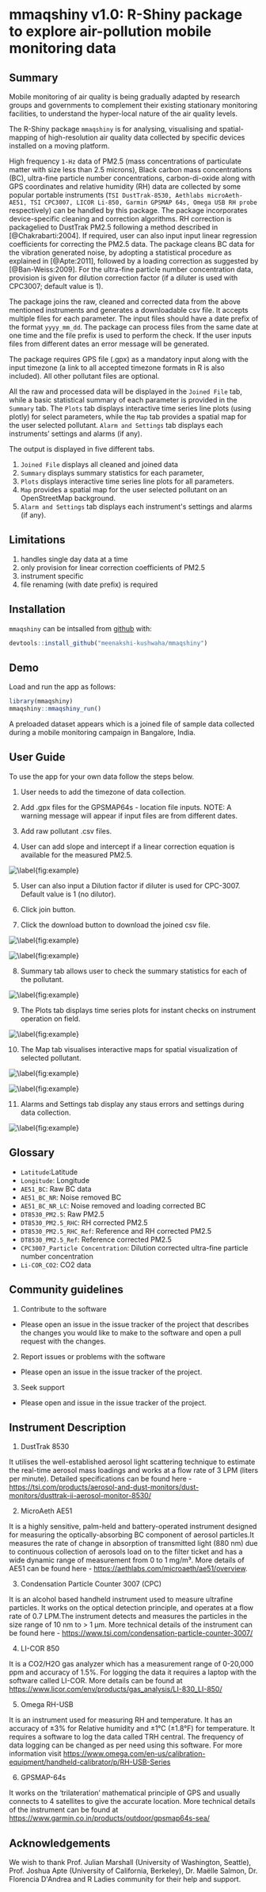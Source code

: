 
# mmaqshiny v1.0: R-Shiny package to explore air-pollution mobile monitoring data 

<!-- badges: start -->
<!-- badges: end -->

## Summary

Mobile monitoring of air quality is being gradually adapted by research groups and governments to complement their existing stationary monitoring facilities, to understand the hyper-local nature of the air quality levels.

The R-Shiny package `mmaqshiny` is for analysing, visualising and spatial-mapping of high-resolution air quality data collected by specific devices installed on a moving platform. 

High frequency `1-Hz` data of PM2.5 (mass concentrations of particulate matter with size less than 2.5 microns), Black carbon mass concentrations (BC), ultra-fine particle number concentrations, carbon-di-oxide along with GPS coordinates and relative humidity (RH) data are collected by some popular portable instruments (`TSI DustTrak-8530, Aethlabs microAeth-AE51, TSI CPC3007, LICOR Li-850, Garmin GPSMAP 64s, Omega USB RH probe` respectively) can be handled by this package. The package incorporates device-specific cleaning and correction algorithms. RH correction is packagelied to DustTrak PM2.5 following a method described in [@Chakrabarti:2004]. If required, user can also input input linear regression coefficients for correcting the PM2.5 data. The package cleans BC data for the vibration generated noise, by adopting a statistical procedure as explained in [@Apte:2011], followed by a loading correction as suggested by [@Ban-Weiss:2009]. For the ultra-fine particle number concentration data, provision is given for dilution correction factor (if a diluter is used with CPC3007; default value is 1). 

The package joins the raw, cleaned and corrected data from the above mentioned instruments and generates a downloadable csv file. It accepts multiple files for each parameter. The input files should have a date prefix of the format `yyyy_mm_dd`. The package can process files from the same date at one time and the file prefix is used to perform the check. If the user inputs files from different dates an error message will be generated.

The package requires GPS file (.gpx) as a mandatory input along with the input timezone (a link to all accepted timezone formats in R is also included). All other pollutant files are optional.  

All the raw and processed data will be displayed in the `Joined File` tab, while a basic statistical summary of each parameter is provided in the `Summary` tab. The `Plots` tab displays interactive  time series line plots (using plotly) for select parameters, while the `Map` tab provides a spatial map for the user selected pollutant. `Alarm and Settings` tab displays each instruments’ settings and alarms (if any).


The output is displayed in five different tabs.

1) `Joined File` displays all cleaned and joined data 
2) `Summary` displays summary statistics for each parameter,
3)  `Plots` displays interactive  time series line plots for all parameters. 
4) `Map` provides a spatial map for the user selected pollutant on an OpenStreetMap background. 
5) `Alarm and Settings` tab displays each instrument's settings and alarms (if any).


## Limitations

1) handles single day data at a time
2) only provision for linear correction coefficients of PM2.5
3) instrument specific 
4) file renaming (with date prefix) is required


## Installation

`mmaqshiny` can be intsalled from [github](https://github.com/) with:

``` r
devtools::install_github("meenakshi-kushwaha/mmaqshiny")
```

## Demo

Load and run the app as follows: 

``` r
library(mmaqshiny)
mmaqshiny::mmaqshiny_run()
```
A preloaded dataset appears which is a joined file of sample data collected during a mobile monitoring campaign in Bangalore, India.

## User Guide

To use the app for your own data follow the steps below.

1. User needs to add the timezone of data collection. 

2. Add .gpx files for the GPSMAP64s - location file inputs. NOTE: A warning message will appear if input files are from different dates. 

3. Add raw pollutant .csv files.

4. User can add slope and intercept if a linear correction equation is available for the measured PM2.5. 

![\label{fig:example}](1_2_3.JPG)

5. User can also input a Dilution factor if diluter is used for CPC-3007. Default value is 1 (no dilutor).

6. Click join button. 

7. Click the download button to download the joined csv file.

![\label{fig:example}](4_5.JPG)

![\label{fig:example}](joined.JPG)

8. Summary tab allows user to check the summary statistics for each of the pollutant. 

![\label{fig:example}](Summary.JPG)

9. The Plots tab displays time series plots for instant checks on instrument operation on field. 

![\label{fig:example}](plot.JPG)

10. The Map tab visualises interactive maps for spatial visualization of selected pollutant.

![\label{fig:example}](Map.JPG)

![\label{fig:example}](SelectPoll.JPG)

11. Alarms and Settings tab display any staus errors and settings during data collection. 

![\label{fig:example}](Alarms.JPG)


## Glossary
- `Latitude`:Latitude
- `Longitude`: Longitude
- `AE51_BC`: Raw BC data 
- `AE51_BC_NR`: Noise removed BC 
- `AE51_BC_NR_LC`: Noise removed and loading corrected BC
- `DT8530_PM2.5`: Raw PM2.5
- `DT8530_PM2.5_RHC`: RH corrected PM2.5
- `DT8530_PM2.5_RHC_Ref`: Reference and RH corrected PM2.5
- `DT8530_PM2.5_Ref`: Reference corrected PM2.5
- `CPC3007_Particle Concentration`: Dilution corrected ultra-fine particle number concentration
- `Li-COR_CO2`: CO2 data


## Community guidelines

1. Contribute to the software

- Please open an issue in the issue tracker of the project that describes the changes you would like to make to the software and open a pull request with the changes.

2. Report issues or problems with the software

- Please open an issue in the issue tracker of the project.

3. Seek support

- Please open and issue in the issue tracker of the project.


## Instrument Description

1. DustTrak 8530

It utilises the well-established aerosol light scattering technique to estimate the real-time aerosol mass loadings and works at a flow rate of 3 LPM (liters per minute). Detailed specifications can be found here - https://tsi.com/products/aerosol-and-dust-monitors/dust-monitors/dusttrak-ii-aerosol-monitor-8530/


2. MicroAeth AE51

It is a highly sensitive, palm-held and battery-operated instrument designed for measuring the optically-absorbing BC component of aerosol particles.It measures the rate of change in absorption of transmitted light (880 nm) due to continuous collection of aerosols load on to the filter ticket and has a wide dynamic range of measurement from 0 to 1 mg/m³. More details of AE51 can be found here -  https://aethlabs.com/microaeth/ae51/overview.

3. Condensation Particle Counter 3007 (CPC)

It is an alcohol based handheld instrument used to measure ultrafine particles. It works on the optical detection principle, and operates at a flow rate of 0.7 LPM.The instrument detects and measures the particles in the size range of 10 nm to > 1 µm.  More technical details of the instrument can be found here - https://www.tsi.com/condensation-particle-counter-3007/

4. LI-COR 850

It is a CO2/H2O gas analyzer which has a measurement range of 0-20,000 ppm and accuracy of 1.5%. For logging the data it requires a laptop with the software called LI-COR. More details can be found at https://www.licor.com/env/products/gas_analysis/LI-830_LI-850/ 

5. Omega RH-USB

It is an instrument used for measuring RH and temperature. It has an accuracy of ±3% for Relative humidity and  ±1°C (±1.8°F) for temperature. It requires a software to log the data called TRH central. The frequency of data logging can be changed as per need using this software. For more information visit https://www.omega.com/en-us/calibration-equipment/handheld-calibrator/p/RH-USB-Series

6. GPSMAP-64s

It works on the ‘trilateration’ mathematical principle of GPS and usually connects to 4 satellites to give the accurate location. More technical details of the instrument can be found at https://www.garmin.co.in/products/outdoor/gpsmap64s-sea/



## Acknowledgements

We wish to thank Prof. Julian Marshall (University of Washington, Seattle), Prof. Joshua Apte (University of California, Berkeley), Dr. Maëlle Salmon, Dr. Florencia D'Andrea and R Ladies community for their help and support.


